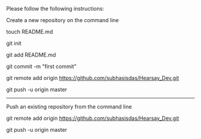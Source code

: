 Please follow the following instructions:


Create a new repository on the command line

touch README.md

git init

git add README.md

git commit -m "first commit"

git remote add origin https://github.com/subhasisdas/Hearsay_Dev.git

git push -u origin master

----------------------------------------------------------------------
Push an existing repository from the command line

git remote add origin https://github.com/subhasisdas/Hearsay_Dev.git

git push -u origin master
